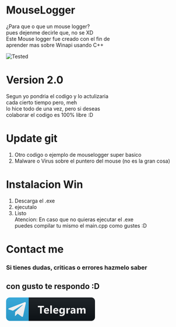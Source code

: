 # MouseLogger
¿Para que o que un mouse logger? </br>
pues dejenme decirle que, no se XD </br>
Este Mouse logger fue creado con el fin de </br>
aprender mas sobre Winapi usando C++ </br>

![Tested](https://img.shields.io/badge/Tested-Windows-blue)

# Version 2.0
Segun yo pondria el codigo y lo actulizaria </br>
cada cierto tiempo pero, meh </br>
lo hice todo de una vez, pero si deseas </br>
colaborar el codigo es 100% libre :D

# Update git

1. Otro codigo o ejemplo de mouselogger super basico
2. Malware o Virus sobre el puntero del mouse (no es la gran cosa)

# Instalacion Win
1. Descarga el .exe
2. ejecutalo
3. Listo </br>
Atencion: 
 En caso que no quieras ejecutar el .exe </br>
puedes compilar tu mismo el main.cpp como gustes :D

# Contact me
### Si tienes dudas, criticas o errores hazmelo saber </br>
## con gusto te respondo :D </br>
[![testers](https://raw.githubusercontent.com/MikeCodesDotNET/ColoredBadges/master/svg/social/telegram.svg)](https://t.me/HackForAll1)
